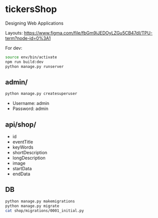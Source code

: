 # tickersShop

Designing Web Applications

Layouts: <https://www.figma.com/file/fbGm9iJEDOyLZGu5CB47dI/TPU-term?node-id=0%3A1>

For dev:

```sh
source env/bin/activate
npm run build:dev
python manage.py runserver
```

## admin/

```sh
python manage.py createsuperuser
```

+ Username: admin
+ Password: admin

## api/shop/

+ id
+ eventTitle
+ keyWords
+ shortDescription
+ longDescription
+ image
+ startData
+ endData

## DB

```sh
python manage.py makemigrations
python manage.py migrate
cat shop/migrations/0001_initial.py
```
